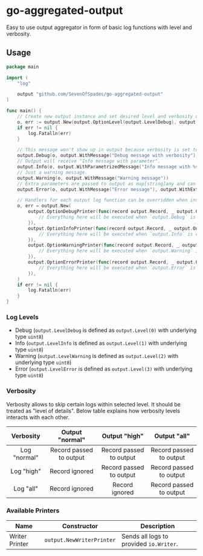 # go-aggregated-output

Easy to use output aggregator in form of basic log functions with level and verbosity.

## Usage

```go
package main

import (
	"log"

	output "github.com/SevenOfSpades/go-aggregated-output"
)

func main() {
	// Create new output instance and set desired level and verbosity of output.
	o, err := output.New(output.OptionLevel(output.LevelDebug), output.OptionVerbosity(output.VerbosityHigh))
	if err != nil {
		log.Fatalln(err)
	}

	// This message won't show up in output because verbosity is set to `high` but message is meant for `all`.
	output.Debug(o, output.WithMessage("Debug message with verbosity"), output.WithVerbosity(output.VerbosityAll))
	// Output will receive "Info message with parameter".
	output.Info(o, output.WithParametrizedMessage("Info message with %s", "parameter"))
	// Just a warning message.
	output.Warning(o, output.WithMessage("Warning message"))
	// Extra parameters are passed to output as map[string]any and can be processed within handler.
	output.Error(o, output.WithMessage("Error message"), output.WithExtra("some_additional_parameter", 42))

	// Handlers for each output log function can be overridden when instantiating output.
	o, err = output.New(
		output.OptionDebugPrinter(func(record output.Record, _ output.Output) {
			// Everything here will be executed when `output.Debug` is called with this instance of output.
		}),
		output.OptionInfoPrinter(func(record output.Record, _ output.Output) {
			// Everything here will be executed when `output.Info` is called with this instance of output.
		}),
		output.OptionWarningPrinter(func(record output.Record, _ output.Output) {
			// Everything here will be executed when `output.Warning` is called with this instance of output.
		}),
		output.OptionErrorPrinter(func(record output.Record, _ output.Output) {
			// Everything here will be executed when `output.Error` is called with this instance of output.
		}),
	)
	if err != nil {
		log.Fatalln(err)
	}
}

```

### Log Levels

* Debug (`output.LevelDebug` is defined as `output.Level(0)` with underlying type `uint8`)
* Info (`output.LevelInfo` is defined as `output.Level(1)` with underlying type `uint8`)
* Warning (`output.LevelWarning` is defined as `output.Level(2)` with underlying type `uint8`)
* Error (`output.LevelError` is defined as `output.Level(3)` with underlying type `uint8`)

### Verbosity

Verbosity allows to skip certain logs within selected level. It should be treated as "level of details".
Below table explains how verbosity levels interacts with each other.

|  Verbosity   |     Output "normal"     |      Output "high"      |      Output "all"       |
|:------------:|:-----------------------:|:-----------------------:|:-----------------------:|
| Log "normal" | Record passed to output | Record passed to output | Record passed to output |
|  Log "high"  |     Record ignored      | Record passed to output | Record passed to output |
|  Log "all"   |     Record ignored      |     Record ignored      | Record passed to output |

### Available Printers

| Name           | Constructor               | Description                             |
|----------------|---------------------------|-----------------------------------------|
| Writer Printer | `output.NewWriterPrinter` | Sends all logs to provided `io.Writer`. |
